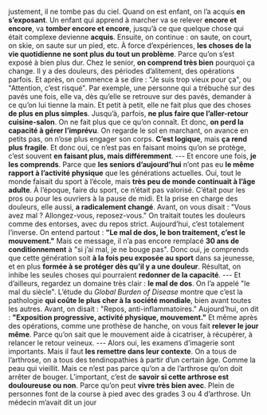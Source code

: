 justement, il ne tombe pas du ciel. Quand on est enfant, on l’a acquis **en s’exposant**. Un enfant qui apprend à marcher va se relever **encore et encore**, va **tomber encore et encore**, jusqu’à ce que quelque chose qui était complexe devienne **acquis**. Ensuite, on continue : on saute, on court, on skie, on saute sur un pied, etc. À force d’expériences, **les choses de la vie quotidienne ne sont plus du tout un problème**. Parce qu’on s’est exposé à bien plus dur. Chez le senior, **on comprend très bien** pourquoi ça change. Il y a des douleurs, des périodes d’alitement, des opérations parfois. Et après, on commence à se dire : "Je suis trop vieux pour ça", ou "Attention, c’est risqué". Par exemple, une personne qui a trébuché sur des pavés une fois, elle va, dès qu’elle se retrouve sur des pavés, demander à ce qu’on lui tienne la main. Et petit à petit, elle ne fait plus que des choses **de plus en plus simples**. Jusqu’à, parfois, **ne plus faire que l’aller-retour cuisine-salon**. On ne fait plus que ce qu’on connaît. Et donc, **on perd la capacité à gérer l’imprévu**. On regarde le sol en marchant, on avance en petits pas, on n’ose plus engager son corps. **C’est logique**, mais **ça rend plus fragile**. Et donc oui, ce n’est pas en faisant moins qu’on se protège, c’est souvent **en faisant plus, mais différemment**. --- Et encore une fois, **je les comprends**. Parce que **les seniors d’aujourd’hui** n’ont pas eu **le même rapport à l’activité physique** que les générations actuelles. Oui, tout le monde faisait du sport à l’école, mais **très peu de monde continuait à l’âge adulte**. À l’époque, faire du sport, ce n’était pas valorisé. C’était pour les pros ou pour les ouvriers à la pause de midi. Et la prise en charge des douleurs, elle aussi, **a radicalement changé**. Avant, on vous disait : "Vous avez mal ? Allongez-vous, reposez-vous." On traitait toutes les douleurs comme des entorses, avec du repos strict. Aujourd’hui, c’est totalement l’inverse. On entend partout : **"Le mal de dos, le bon traitement, c’est le mouvement."** Mais ce message, il n’a pas encore remplacé **30 ans de conditionnement** à "si j’ai mal, je ne bouge pas". Donc oui, je comprends que cette génération soit **à la fois peu exposée au sport** dans sa jeunesse, et en plus **formée à se protéger dès qu’il y a une douleur**. Résultat, on inhibe les seules choses qui pourraient **redonner de la capacité**. --- Et d’ailleurs, regardez un domaine très clair : **le mal de dos**. On l’a appelé "le mal du siècle". L’étude du *Global Burden of Disease* montre que c’est la pathologie **qui coûte le plus cher à la société mondiale**, bien avant toutes les autres. Avant, on disait : "Repos, anti-inflammatoires." Aujourd’hui, on dit : **"Exposition progressive, activité physique, mouvement."** Et même après des opérations, comme une prothèse de hanche, on vous fait **relever le jour même**. Parce qu’on sait que le mouvement aide à cicatriser, à récupérer, à relancer le retour veineux. --- Alors oui, les examens d’imagerie sont importants. Mais il faut **les remettre dans leur contexte**. On a tous de l’arthrose, on a tous des tendinopathies à partir d’un certain âge. Comme la peau qui vieillit. Mais ce n’est pas parce qu’on a de l’arthrose qu’on doit arrêter de bouger. L’important, c’est de **savoir si cette arthrose est douloureuse ou non**. Parce qu’on peut **vivre très bien avec**. Plein de personnes font de la course à pied avec des grades 3 ou 4 d’arthrose. Un médecin m’avait dit un jour